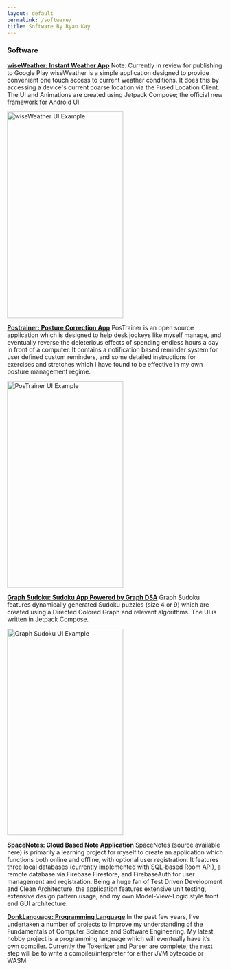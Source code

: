 ```yaml
---
layout: default
permalink: /software/
title: Software By Ryan Kay
---
```


### Software

[**wiseWeather: Instant Weather App**](https://play.google.com/store/apps/details?id=com.bracketcove.wiseweather)
Note: Currently in review for publishing to Google Play
wiseWeather is a simple application designed to provide convenient one touch access to current weather conditions. It does this by accessing a device's current coarse location via the Fused Location Client. The UI and Animations are created using Jetpack Compose; the official new framework for Android UI.

<img src="https://bracketcove.github.io/assets/images/day_snowfall.png" alt="wiseWeather UI Example" width="270" height="480"/>

[**Postrainer: Posture Correction App**](https://play.google.com/store/apps/details?id=com.bracketcove.postrainer)
PosTrainer is an open source application which is designed to help desk jockeys like myself manage, and eventually reverse the deleterious effects of spending endless hours a day in front of a computer. It contains a notification based reminder system for user defined custom reminders, and some detailed instructions for exercises and stretches which I have found to be effective in my own posture management regime. 

<img src="https://bracketcove.github.io/assets/images/pos_screen_reminders.jpg" alt="PosTrainer UI Example" width="270" height="480"/>


[**Graph Sudoku: Sudoku App Powered by Graph DSA**](https://play.google.com/store/apps/details?id=com.bracketcove.graphsudoku&hl=en_CA&gl=US)
Graph Sudoku features dynamically generated Sudoku puzzles (size 4 or 9) which are created using a Directed Colored Graph and relevant algorithms. The UI is written in Jetpack Compose. 

<img src="https://bracketcove.github.io/assets/images/android_active_game.png" alt="Graph Sudoku UI Example" width="270" height="480"/>

[**SpaceNotes: Cloud Based Note Application**](https://play.google.com/store/apps/details?id=com.wiseassblog.spacenotes&hl=en)
SpaceNotes (source available here) is primarily a learning project for myself to create an application which functions both online and offline, with optional user registration. It features three local databases (currently implemented with SQL-based Room API), a remote database via Firebase Firestore, and FirebaseAuth for user management and registration. Being a huge fan of Test Driven Development and Clean Architecture, the application features extensive unit testing, extensive design pattern usage, and my own Model-View-Logic style front end GUI architecture. 

[**DonkLanguage: Programming Language**](https://github.com/BracketCove/DonkLanguage)
In the past few years, I’ve undertaken a number of projects to improve my understanding of the Fundamentals of Computer Science and Software Engineering. My latest hobby project is a programming language which will eventually have it’s own compiler. Currently the Tokenizer and Parser are complete; the next step will be to write a compiler/interpreter for either JVM bytecode or WASM.


